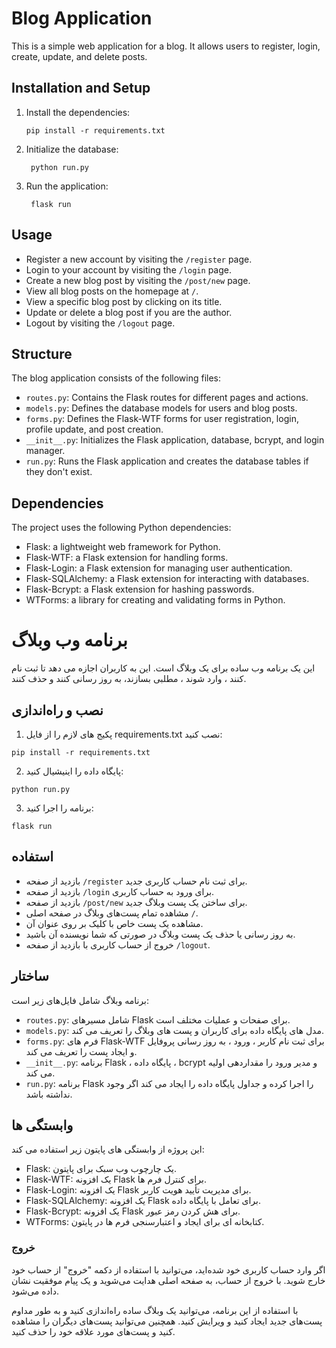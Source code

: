 # Blog Application

This is a simple web application for a blog. It allows users to register, login, create, update, and delete posts. 

## Installation and Setup

1. Install the dependencies:
   

       pip install -r requirements.txt
   

2. Initialize the database:
   

        python run.py
   

3. Run the application:
   
        flask run


## Usage

- Register a new account by visiting the `/register` page.
- Login to your account by visiting the `/login` page.
- Create a new blog post by visiting the `/post/new` page.
- View all blog posts on the homepage at `/`.
- View a specific blog post by clicking on its title.
- Update or delete a blog post if you are the author.
- Logout by visiting the `/logout` page.

## Structure

The blog application consists of the following files:

- `routes.py`: Contains the Flask routes for different pages and actions.
- `models.py`: Defines the database models for users and blog posts.
- `forms.py`: Defines the Flask-WTF forms for user registration, login, profile update, and post creation.
- `__init__.py`: Initializes the Flask application, database, bcrypt, and login manager.
- `run.py`: Runs the Flask application and creates the database tables if they don't exist.

## Dependencies

The project uses the following Python dependencies:

- Flask: a lightweight web framework for Python.
- Flask-WTF: a Flask extension for handling forms.
- Flask-Login: a Flask extension for managing user authentication.
- Flask-SQLAlchemy: a Flask extension for interacting with databases.
- Flask-Bcrypt: a Flask extension for hashing passwords.
- WTForms: a library for creating and validating forms in Python.


# برنامه وب وبلاگ

این یک برنامه وب ساده برای یک وبلاگ است. این به کاربران اجازه می دهد تا ثبت نام کنند ، وارد شوند ، مطلبی بسازند، به روز رسانی کنند و حذف کنند.

## نصب و راه‌اندازی

1. پکیج های لازم را از فایل requirements.txt نصب کنید:


```
pip install -r requirements.txt
```

2. پایگاه داده را اینیشیال کنید:


```
python run.py
```

3. برنامه را اجرا کنید:


```
flask run
```

## استفاده

- بازدید از صفحه `/register` برای ثبت نام حساب کاربری جدید.
- بازدید از صفحه `/login` برای ورود به حساب کاربری.
- بازدید از صفحه `/post/new` برای ساختن یک پست وبلاگ جدید.
- مشاهده تمام پست‌های وبلاگ در صفحه اصلی `/`.
- مشاهده یک پست خاص با کلیک بر روی عنوان آن.
- به روز رسانی یا حذف یک پست وبلاگ در صورتی که شما نویسنده آن باشید.
- خروج از حساب کاربری با بازدید از صفحه `/logout`.

## ساختار

برنامه وبلاگ شامل فایل‌های زیر است:

- `routes.py`: شامل مسیرهای Flask برای صفحات و عملیات مختلف است.
- `models.py`: مدل های پایگاه داده برای کاربران و پست های وبلاگ را تعریف می کند.
- `forms.py`: فرم های Flask-WTF برای ثبت نام کاربر ، ورود ، به روز رسانی پروفایل و ایجاد پست را تعریف می کند.
- `__init__.py`: برنامه Flask ، پایگاه داده ، bcrypt و مدیر ورود را مقداردهی اولیه می کند.
- `run.py`: برنامه Flask را اجرا کرده و جداول پایگاه داده را ایجاد می کند اگر وجود نداشته باشد.

## وابستگی ها

این پروژه از وابستگی های پایتون زیر استفاده می کند:

- Flask: یک چارچوب وب سبک برای پایتون.
- Flask-WTF: یک افزونه Flask برای کنترل فرم ها.
- Flask-Login: یک افزونه Flask برای مدیریت تأیید هویت کاربر.
- Flask-SQLAlchemy: یک افزونه Flask برای تعامل با پایگاه داده.
- Flask-Bcrypt: یک افزونه Flask برای هش کردن رمز عبور.
- WTForms: کتابخانه ای برای ایجاد و اعتبارسنجی فرم ها در پایتون.
### خروج

اگر وارد حساب کاربری خود شده‌اید، می‌توانید با استفاده از دکمه "خروج" از حساب خود خارج شوید. با خروج از حساب، به صفحه اصلی هدایت می‌شوید و یک پیام موفقیت نشان داده می‌شود.

با استفاده از این برنامه، می‌توانید یک وبلاگ ساده راه‌اندازی کنید و به طور مداوم پست‌های جدید ایجاد کنید و ویرایش کنید. همچنین می‌توانید پست‌های دیگران را مشاهده کنید و پست‌های مورد علاقه خود را حذف کنید.
